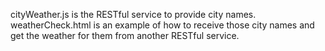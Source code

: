 cityWeather.js is the RESTful service to provide city names.
weatherCheck.html is an example of how to receive those city names and get the weather for them from another RESTful service.
